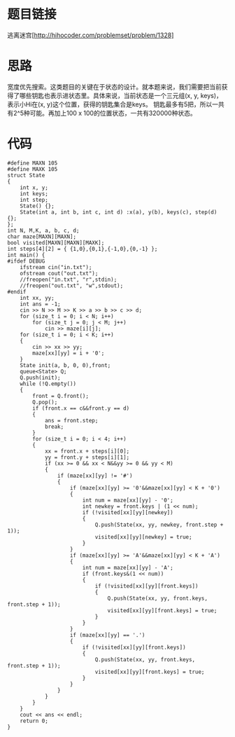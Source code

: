﻿# 题目链接
逃离迷宫[http://hihocoder.com/problemset/problem/1328]

# 思路
宽度优先搜索。这类题目的关键在于状态的设计。就本题来说，我们需要把当前获得了哪些钥匙也表示进状态里。具体来说，当前状态是一个三元组(x, y, keys)，表示小Hi在(x, y)这个位置，获得的钥匙集合是keys。 钥匙最多有5把，所以一共有2^5种可能。再加上100 x 100的位置状态，一共有320000种状态。

# 代码
	#define MAXN 105
	#define MAXK 105
	struct State
	{
		int x, y;
		int keys;
		int step;
		State() {};
		State(int a, int b, int c, int d) :x(a), y(b), keys(c), step(d) {};
	};
	int N, M,K, a, b, c, d;
	char maze[MAXN][MAXN];
	bool visited[MAXN][MAXN][MAXK];
	int steps[4][2] = { {1,0},{0,1},{-1,0},{0,-1} };
	int main() {
	#ifdef DEBUG
		ifstream cin("in.txt");
		ofstream cout("out.txt");
		//freopen("in.txt", "r",stdin);
		//freopen("out.txt", "w",stdout);
	#endif
		int xx, yy;
		int ans = -1;
		cin >> N >> M >> K >> a >> b >> c >> d;
		for (size_t i = 0; i < N; i++)
			for (size_t j = 0; j < M; j++)
				cin >> maze[i][j];
		for (size_t i = 0; i < K; i++)
		{
			cin >> xx >> yy;
			maze[xx][yy] = i + '0';
		}
		State init(a, b, 0, 0),front;
		queue<State> Q;
		Q.push(init);
		while (!Q.empty())
		{
			front = Q.front();
			Q.pop();
			if (front.x == c&&front.y == d)
			{
				ans = front.step;
				break;
			}
			for (size_t i = 0; i < 4; i++)
			{
				xx = front.x + steps[i][0];
				yy = front.y + steps[i][1];
				if (xx >= 0 && xx < N&&yy >= 0 && yy < M)
				{
					if (maze[xx][yy] != '#')
					{
						if (maze[xx][yy] >= '0'&&maze[xx][yy] < K + '0')
						{
							int num = maze[xx][yy] - '0';
							int newkey = front.keys | (1 << num);
							if (!visited[xx][yy][newkey])
							{
								Q.push(State(xx, yy, newkey, front.step + 1));
								visited[xx][yy][newkey] = true;
							}
						}
						if (maze[xx][yy] >= 'A'&&maze[xx][yy] < K + 'A')
						{
							int num = maze[xx][yy] - 'A';
							if (front.keys&(1 << num))
							{
								if (!visited[xx][yy][front.keys])
								{
									Q.push(State(xx, yy, front.keys, front.step + 1));
									visited[xx][yy][front.keys] = true;
								}
							}
						}
						if (maze[xx][yy] == '.')
						{
							if (!visited[xx][yy][front.keys])
							{
								Q.push(State(xx, yy, front.keys, front.step + 1));
								visited[xx][yy][front.keys] = true;
							}
						}
					}
				}
			}
		}
		cout << ans << endl;
		return 0;
	}
